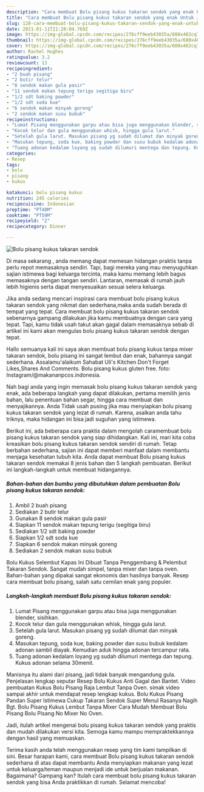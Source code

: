 ```yaml
---
description: "Cara membuat Bolu pisang kukus takaran sendok yang enak Untuk Jualan"
title: "Cara membuat Bolu pisang kukus takaran sendok yang enak Untuk Jualan"
slug: 128-cara-membuat-bolu-pisang-kukus-takaran-sendok-yang-enak-untuk-jualan
date: 2021-01-11T21:28:04.769Z
image: https://img-global.cpcdn.com/recipes/276cff9eeb43035a/680x482cq70/bolu-pisang-kukus-takaran-sendok-foto-resep-utama.jpg
thumbnail: https://img-global.cpcdn.com/recipes/276cff9eeb43035a/680x482cq70/bolu-pisang-kukus-takaran-sendok-foto-resep-utama.jpg
cover: https://img-global.cpcdn.com/recipes/276cff9eeb43035a/680x482cq70/bolu-pisang-kukus-takaran-sendok-foto-resep-utama.jpg
author: Rachel Hughes
ratingvalue: 3.2
reviewcount: 13
recipeingredient:
- "2 buah pisang"
- "2 butir telur"
- "8 sendok makan gula pasir"
- "11 sendok makan tepung terigu segitiga biru"
- "1/2 sdt baking powder"
- "1/2 sdt soda kue"
- "6 sendok makan minyak goreng"
- "2 sendok makan susu bubuk"
recipeinstructions:
- "Lumat Pisang menggunakan garpu atau bisa juga menggunakan blender, sisihkan."
- "Kocok telur dan gula menggunakan whisk, hingga gula larut."
- "Setelah gula larut. Masukan pisang yg sudah dilumat dan minyak goreng."
- "Masukan tepung, soda kue, baking powder dan susu bubuk kedalam adonan sambil diayak. Kemudian aduk hingga adonan tercampur rata."
- "Tuang adonan kedalam loyang yg sudah dilumuri mentega dan tepung. Kukus adonan selama 30menit."
categories:
- Resep
tags:
- bolu
- pisang
- kukus

katakunci: bolu pisang kukus 
nutrition: 245 calories
recipecuisine: Indonesian
preptime: "PT40M"
cooktime: "PT59M"
recipeyield: "2"
recipecategory: Dinner

---
```



![Bolu pisang kukus takaran sendok](https://img-global.cpcdn.com/recipes/276cff9eeb43035a/680x482cq70/bolu-pisang-kukus-takaran-sendok-foto-resep-utama.jpg)

Di masa  sekarang , anda memang dapat memesan hidangan praktis tanpa perlu repot memasaknya sendiri. Tapi, bagi mereka yang mau menyuguhkan sajian istimewa bagi keluarga tercinta, maka kamu memang lebih bagus memasaknya dengan tangan sendiri. Lantaran, memasak di rumah jauh lebih higienis serta dapat menyesuaikan sesuai selera keluarga.

Jika anda sedang mencari inspirasi cara membuat bolu pisang kukus takaran sendok yang nikmat dan sederhana,maka anda sudah berada di tempat yang tepat. Cara membuat bolu pisang kukus takaran sendok  sebenarnya gampang dilakukan jika kamu membuatnya dengan cara yang tepat. Tapi, kamu tidak usah takut akan gagal dalam memasaknya 
sebab di artikel ini kami akan mengulas bolu pisang kukus takaran sendok dengan tepat.  

Hallo semuanya kali ini saya akan membuat bolu pisang kukus tanpa mixer takaran sendok, bolu pisang ini sangat lembut dan enak, bahannya sangat sederhana. Assalamu&#39;alaikum Sahabat Uli&#39;s Kitchen Don&#39;t Forget Likes,Shares And Comments. Bolu pisang kukus gluten free. foto: Instagram/@makananpcos.indonesia.

Nah bagi anda yang ingin memasak bolu pisang kukus takaran sendok yang enak, ada beberapa langkah yang dapat dilakukan, pertama memilih jenis bahan, lalu penentuan bahan segar, hingga cara membuat dan menyajikannya. Anda Tidak usah pusing jika mau menyiapkan bolu pisang kukus takaran sendok yang lezat di rumah. Karena, asalkan anda  tahu triknya, maka hidangan ini bisa jadi suguhan yang istimewa.

Berikut ini, ada beberapa cara praktis  dalam mengolah caramembuat bolu pisang kukus takaran sendok yang siap dihidangkan. Kali ini, mari kita coba kreasikan bolu pisang kukus takaran sendok sendiri di rumah. Tetap berbahan sederhana, sajian ini dapat memberi manfaat dalam membantu menjaga kesehatan tubuh kita. Anda dapat membuat Bolu pisang kukus takaran sendok memakai 8 jenis bahan dan 5 langkah pembuatan. Berikut ini langkah-langkah untuk membuat hidangannya.

<!--inarticleads1-->

##### Bahan-bahan dan bumbu yang dibutuhkan dalam pembuatan Bolu pisang kukus takaran sendok:

1. Ambil 2 buah pisang
1. Sediakan 2 butir telur
1. Gunakan 8 sendok makan gula pasir
1. Siapkan 11 sendok makan tepung terigu (segitiga biru)
1. Sediakan 1/2 sdt baking powder
1. Siapkan 1/2 sdt soda kue
1. Siapkan 6 sendok makan minyak goreng
1. Sediakan 2 sendok makan susu bubuk


Bolu Kukus Selembut Kapas Ini Dibuat Tanpa Penggembang &amp; Pelembut Takaran Sendok. Sangat mudah simpel, tanpa mixer dan tanpa oven. Bahan-bahan yang dipakai sangat ekonomis dan hasilnya banyak. Resep cara membuat bolu pisang, salah satu cemilan enak yang populer. 

<!--inarticleads2-->

##### Langkah-langkah membuat Bolu pisang kukus takaran sendok:

1. Lumat Pisang menggunakan garpu atau bisa juga menggunakan blender, sisihkan.
1. Kocok telur dan gula menggunakan whisk, hingga gula larut.
1. Setelah gula larut. Masukan pisang yg sudah dilumat dan minyak goreng.
1. Masukan tepung, soda kue, baking powder dan susu bubuk kedalam adonan sambil diayak. Kemudian aduk hingga adonan tercampur rata.
1. Tuang adonan kedalam loyang yg sudah dilumuri mentega dan tepung. Kukus adonan selama 30menit.


Manisnya itu alami dari pisang, jadi tidak banyak mengandung gula. Penjelasan lengkap seputar Resep Bolu Kukus Anti Gagal dan Bantet. Video pembuatan Kukus Bolu Pisang Raja Lembut Tanpa Oven. simak video sampai akhir untuk mendapat resep lengkap kukus. Bolu Kukus Pisang Pandan Super Istimewa Cukup Takaran Sendok Super Menul Rasanya Nagih Bgt. Bolu Pisang Kukus Lembut Tanpa Mixer Cara Mudah Membuat Bolu Pisang Bolu Pisang No Mixer No Oven. 

Jadi, itulah artikel mengenai  bolu pisang kukus takaran sendok  yang praktis dan mudah dilakukan versi kita. Semoga kamu mampu mempraktekkannya dengan hasil yang memuaskan. 

Terima kasih anda telah menggunakan resep yang tim kami tampilkan di sini. Besar harapan kami, cara membuat  Bolu pisang kukus takaran sendok sederhana di atas dapat membantu Anda menyiapkan makanan yang lezat untuk keluarga/teman maupun menjadi ide untuk berjualan makanan. Bagaimana? Gampang kan? Itulah cara membuat bolu pisang kukus takaran sendok yang bisa Anda praktikkan di rumah. Selamat mencoba!

